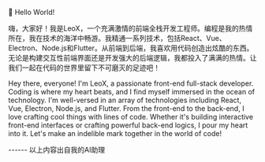👋 Hello World!

嗨，大家好！我是LeoX，一个充满激情的前端全栈开发工程师。编程是我的热情所在，我在技术的海洋中畅游。我精通一系列技术，包括React、Vue、Electron、Node.js和Flutter。从前端到后端，我喜欢用代码创造出炫酷的东西。无论是构建交互性前端界面还是开发强大的后端逻辑，我都投入了满满的热情。让我们一起在代码的世界里留下不可磨灭的足迹吧！

Hey there, everyone! I'm LeoX, a passionate front-end full-stack developer. Coding is where my heart beats, and I find myself immersed in the ocean of technology. I'm well-versed in an array of technologies including React, Vue, Electron, Node.js, and Flutter. From the front-end to the back-end, I love crafting cool things with lines of code. Whether it's building interactive front-end interfaces or crafting powerful back-end logics, I pour my heart into it. Let's make an indelible mark together in the world of code!

------ 以上内容出自我的AI助理
